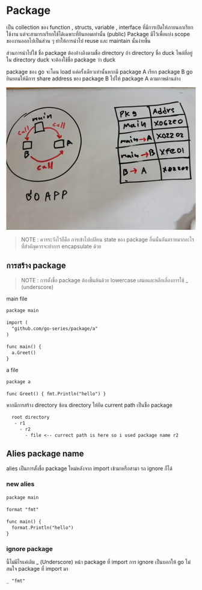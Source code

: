 # Package

เป็น collection ของ function , structs, variable , interface ที่มีการเปิดให้ภายนอกเรียกใช้งาน แต่จะสามารถเรียกใช้ได้เฉพาะที่ยินยอมเท่านั้น (public)  Package มีไว้เพื่อแบ่ง scope ของงานออกไปเป็นส่วน ๆ ทำให้การนำไป reuse และ maintain นั้นง่ายขึ้น 

ส่วนการนำไปใข้ ชื่อ package ต้องอ้างอิงตามชื่อ directory  ถ้า directory ชื่อ duck ไพล์ที่อยู่ใน directory duck จะต้องใช้ชื่อ package ว่า duck

package ของ go จะโดน load แค่ครั้งเดียวเท่านั้นหากมี package A เรียก package B  go ยินยอมให้มีการ share address ของ package B ไปให้ package A ตามภาพด้านล่าง

![alt text](github.com/../pkg.jpg)

> NOTE : ควรระวังไว้ก็คือ การเข้าไปเปลียน state ของ package อื่นนั้นอันตรายมากอะไรที่สำคัญควรจะทำการ encapsulate ด้วย


## การสร้าง package

> NOTE : การตั้งชื่อ package ต้องขึ้นต้นด้วย lowercase เสมอและหลีกเลี่องการใช้ _ (underscore)


main file

    package main

    import (
      "github.com/go-series/package/a"
    )

    func main() {
      a.Greet()
    }

a file 

    package a

    func Greet() { fmt.Println("hello") }




หากมีการสร้าง directory ซ้อน directory ให้ยึด current path เป็นชื่อ package

      root directory
       - r1
         - r2
           - file <-- currect path is here so i used package name r2


## Alies package name

alies เป็นการตั้งชื่อ package ใหม่หลังจาก import เข้ามาหรือสามา  รถ ignore ก็ได้

### new alies

    package main

    format "fmt"

    func main() {
      format.Println("hello")
    }

### ignore package 

นี้ไม่มีไรแค่เติม _ (Underscore) หน้า package ที่ import การ ignore เป็นบอกให้ go ไม่สนใจ package ที่ import มา

    _ "fmt"

